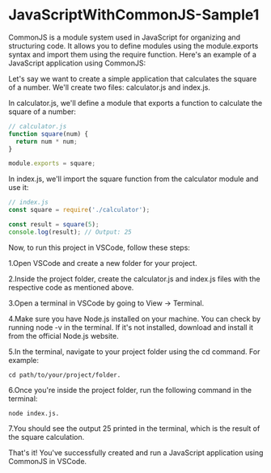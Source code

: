 # JavaScriptWithCommonJS-Sample1

CommonJS is a module system used in JavaScript for organizing and structuring code. It allows you to define modules using the module.exports syntax and import them using the require function. Here's an example of a JavaScript application using CommonJS:

Let's say we want to create a simple application that calculates the square of a number. We'll create two files: calculator.js and index.js.

In calculator.js, we'll define a module that exports a function to calculate the square of a number:

```javascript
// calculator.js
function square(num) {
  return num * num;
}

module.exports = square;
```

In index.js, we'll import the square function from the calculator module and use it:

```javascript
// index.js
const square = require('./calculator');

const result = square(5);
console.log(result); // Output: 25
```

Now, to run this project in VSCode, follow these steps:

1.Open VSCode and create a new folder for your project.

2.Inside the project folder, create the calculator.js and index.js files with the respective code as mentioned above.

3.Open a terminal in VSCode by going to View -> Terminal.

4.Make sure you have Node.js installed on your machine. You can check by running node -v in the terminal. If it's not installed, download and install it from the official Node.js website.

5.In the terminal, navigate to your project folder using the cd command. For example: 
```
cd path/to/your/project/folder.
```

6.Once you're inside the project folder, run the following command in the terminal: 
```
node index.js.
```

7.You should see the output 25 printed in the terminal, which is the result of the square calculation.

That's it! You've successfully created and run a JavaScript application using CommonJS in VSCode.
